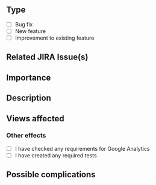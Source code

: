 <!--
## Requirements

- Filling out the template is required. Any pull request that does not include enough information to be efficiently reviewed may be rejected.
- Please consider which branch this is to be submitted against. This will normally be the development branch, so please ask your reviewer if you think it needs to go somewhere else. 
-->

## Type

- [ ] Bug fix
- [ ] New feature
- [ ] Improvement to existing feature

## Related JIRA Issue(s)
<!--_Please provide the URL(s) for any JIRA issues related to this PR._-->

## Importance
<!-- Please explain briefly if this PR specifically needs more importance and also if there is any due date by which it needs to be merged. -->

## Description
<!--
_Using one or more sentences, describe the proposed changes and the reason for making them._
-->

## Views affected
<!--
_List the website view(s) that you know are affected by this change._
_If possible please provide a relative or localhost URL that can be used to view the change._
-->

### Other effects
<!--
_List any other functionality that may be affected or which requires additional changes, such as saved configurations. Please add an explanation if, for example, no test is needed._
-->

- [ ] I have checked any requirements for Google Analytics
- [ ] I have created any required tests

## Possible complications
<!--
_We appreciate this can be difficult but please highlight any views that you think might possibly be adversely affected by this change. For example a change to the services or app-level changes have potential for widespread consequences._
-->
